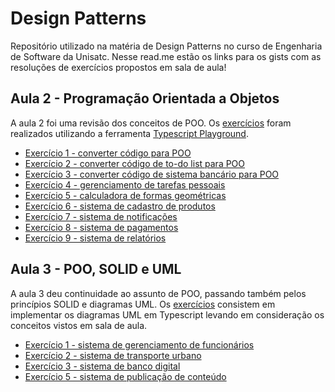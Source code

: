 # Design Patterns
Repositório utilizado na matéria de Design Patterns no curso de Engenharia de Software da Unisatc. Nesse read.me estão os links para os gists com as resoluções de exercícios propostos em sala de aula!

## Aula 2 - Programação Orientada a Objetos

A aula 2 foi uma revisão dos conceitos de POO. Os [exercícios](https://gist.github.com/paeeglee/b61aa825074f313fb681d64015abd0a7) foram realizados utilizando a ferramenta [Typescript Playground](https://www.typescriptlang.org/play/?#code/Q).

* [Exercício 1 - converter código para POO](https://gist.github.com/ardnaile/092fb0b757b1261a7c9e32ac6f0e3788)
* [Exercício 2 - converter código de to-do list para POO](https://gist.github.com/ardnaile/054796a2a6926fffddcee2f220f0a633)
* [Exercício 3 - converter código de sistema bancário para POO](https://gist.github.com/ardnaile/76cc215d67fd9143a6f134bd3281c01a)
* [Exercício 4 - gerenciamento de tarefas pessoais](https://gist.github.com/ardnaile/1d901d5246690d64c304639ef600e7ae)
* [Exercício 5 - calculadora de formas geométricas](https://gist.github.com/ardnaile/d0b583a1fefb4149904314f5b612c988)
* [Exercício 6 - sistema de cadastro de produtos](https://gist.github.com/ardnaile/e73860905e3df95bfa029c6fd627db25)
* [Exercício 7 - sistema de notificações](https://gist.github.com/ardnaile/3cf0013e7015b5707456c1228837f469)
* [Exercício 8 - sistema de pagamentos](https://gist.github.com/ardnaile/662be5687ad8a0d52aad18078c3f44c3)
* [Exercício 9 - sistema de relatórios](https://gist.github.com/ardnaile/18042cfb191f0e1be98583c59c92e691)

## Aula 3 - POO, SOLID e UML
A aula 3 deu continuidade ao assunto de POO, passando também pelos princípios SOLID e diagramas UML. Os [exercícios](https://gist.github.com/paeeglee/95a409bee458ff69cb4422d46d7e5beb) consistem em implementar os diagramas UML em Typescript levando em consideração os conceitos vistos em sala de aula.

* [Exercício 1 - sistema de gerenciamento de funcionários](https://gist.github.com/ardnaile/26daf043ea110100375ff52dc0779d57)
* [Exercício 2 - sistema de transporte urbano](https://gist.github.com/ardnaile/4c5fb2f940ccb011aca0f49e1e68c05b)
* [Exercício 3 - sistema de banco digital](https://gist.github.com/ardnaile/fdf4cbb61b3afd3a7a178ea8bfaf978b)
* [Exercício 5 - sistema de publicação de conteúdo](https://gist.github.com/ardnaile/b33d044d1b0a476b7caeac590053e489)
